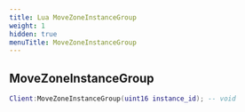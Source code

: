 ```yaml
---
title: Lua MoveZoneInstanceGroup
weight: 1
hidden: true
menuTitle: MoveZoneInstanceGroup
---
```

## MoveZoneInstanceGroup
```lua
Client:MoveZoneInstanceGroup(uint16 instance_id); -- void
```